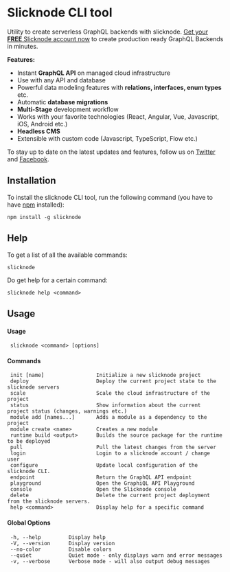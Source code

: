 # Slicknode CLI tool

Utility to create serverless GraphQL backends with slicknode. [Get your **FREE** Slicknode account
now](http://www.slicknode.com) to create production ready GraphQL Backends in minutes.

**Features:**

-   Instant **GraphQL API** on managed cloud infrastructure
-   Use with any API and database
-   Powerful data modeling features with **relations, interfaces, enum types** etc.
-   Automatic **database migrations**
-   **Multi-Stage** development workflow
-   Works with your favorite technologies (React, Angular, Vue, Javascript, iOS, Android etc.)
-   **Headless CMS**
-   Extensible with custom code (Javascript, TypeScript, Flow etc.)


To stay up to date on the latest updates and features, follow us on [Twitter](https://twitter.com/SlicknodeHQ)
and [Facebook](https://www.facebook.com/SlicknodeHQ/). 


## Installation

To install the slicknode CLI tool, run the following command 
(you have to have [npm](https://docs.npmjs.com/getting-started/installing-node) installed): 

    npm install -g slicknode


## Help

To get a list of all the available commands: 

    slicknode
    
Do get help for a certain command: 

    slicknode help <command>

## Usage
     
#### Usage

     slicknode <command> [options]

#### Commands

     init [name]                 Initialize a new slicknode project
     deploy                      Deploy the current project state to the slicknode servers
     scale                       Scale the cloud infrastructure of the project
     status                      Show information about the current project status (changes, warnings etc.)
     module add [names...]       Adds a module as a dependency to the project
     module create <name>        Creates a new module
     runtime build <output>      Builds the source package for the runtime to be deployed
     pull                        Pull the latest changes from the server
     login                       Login to a slicknode account / change user
     configure                   Update local configuration of the slicknode CLI.
     endpoint                    Return the GraphQL API endpoint
     playground                  Open the GraphiQL API Playground
     console                     Open the Slicknode console
     delete                      Delete the current project deployment from the slicknode servers.
     help <command>              Display help for a specific command

#### Global Options

     -h, --help         Display help                                      
     -V, --version      Display version                                   
     --no-color         Disable colors                                    
     --quiet            Quiet mode - only displays warn and error messages
     -v, --verbose      Verbose mode - will also output debug messages    

